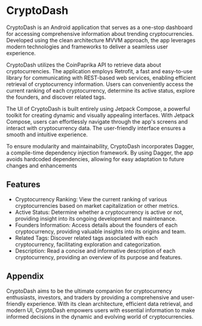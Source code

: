 
# CryptoDash

CryptoDash is an Android application that serves as a one-stop dashboard for accessing comprehensive information about trending cryptocurrencies. Developed using the clean architecture MVVM approach, the app leverages modern technologies and frameworks to deliver a seamless user experience.

CryptoDash utilizes the CoinPaprika API to retrieve data about cryptocurrencies. The application employs Retrofit, a fast and easy-to-use library for communicating with REST-based web services, enabling efficient retrieval of cryptocurrency information. Users can conveniently access the current ranking of each cryptocurrency, determine its active status, explore the founders, and discover related tags.

The UI of CryptoDash is built entirely using Jetpack Compose, a powerful toolkit for creating dynamic and visually appealing interfaces. With Jetpack Compose, users can effortlessly navigate through the app's screens and interact with cryptocurrency data. The user-friendly interface ensures a smooth and intuitive experience.

To ensure modularity and maintainability, CryptoDash incorporates Dagger, a compile-time dependency injection framework. By using Dagger, the app avoids hardcoded dependencies, allowing for easy adaptation to future changes and enhancements


## Features

- Cryptocurrency Ranking: View the current ranking of various cryptocurrencies based on market capitalization or other metrics.
- Active Status: Determine whether a cryptocurrency is active or not, providing insight into its ongoing development and maintenance.
- Founders Information: Access details about the founders of each cryptocurrency, providing valuable insights into its origins and team.
- Related Tags: Discover related tags associated with each cryptocurrency, facilitating exploration and categorization.
- Description: Read a concise and informative description of each cryptocurrency, providing an overview of its purpose and features.


## Appendix

CryptoDash aims to be the ultimate companion for cryptocurrency enthusiasts, investors, and traders by providing a comprehensive and user-friendly experience. With its clean architecture, efficient data retrieval, and modern UI, CryptoDash empowers users with essential information to make informed decisions in the dynamic and evolving world of cryptocurrencies.

